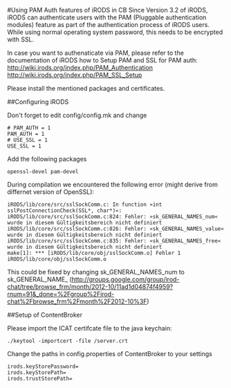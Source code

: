 #Using PAM Auth features of iRODS in CB
Since Version 3.2 of iRODS, iRODS can authenticate users with the PAM (Pluggable authentication modules) feature
as part of the authentication process of iRODS users. 
While using normal operating system password, this needs to be encrypted with SSL. 

In case you want to authenaticate via PAM, please refer to the documentation of iRODS how to Setup PAM and SSL for PAM auth:
http://wiki.irods.org/index.php/PAM_Authentication
http://wiki.irods.org/index.php/PAM_SSL_Setup

Please install the mentioned packages and certificates.

##Configuring iRODS 

Don't forget to edit config/config.mk and change

    # PAM_AUTH = 1
    PAM_AUTH = 1
    # USE_SSL = 1
    USE_SSL = 1

Add the following packages

    openssl-devel pam-devel
    
During compilation we encountered the following error (might derive from differnet version of OpenSSL):

    iRODS/lib/core/src/sslSockComm.c: In function »int sslPostConnectionCheck(SSL*, char*)«:
    iRODS/lib/core/src/sslSockComm.c:824: Fehler: »sk_GENERAL_NAMES_num« wurde in diesem Gültigkeitsbereich nicht definiert
    iRODS/lib/core/src/sslSockComm.c:826: Fehler: »sk_GENERAL_NAMES_value« wurde in diesem Gültigkeitsbereich nicht definiert
    iRODS/lib/core/src/sslSockComm.c:835: Fehler: »sk_GENERAL_NAMES_free« wurde in diesem Gültigkeitsbereich nicht definiert
    make[1]: *** [iRODS/lib/core/obj/sslSockComm.o] Fehler 1
    iRODS/lib/core/obj/sslSockComm.o

This could be fixed by changing sk_GENERAL_NAMES_num to sk_GENERAL_NAME_ (http://groups.google.com/group/irod-chat/tree/browse_frm/month/2012-10/11ad1d04874f4959?rnum=91&_done=%2Fgroup%2Firod-chat%2Fbrowse_frm%2Fmonth%2F2012-10%3F)

##Setup of ContentBroker 

Please import the ICAT certifcate file to the java keychain:
    
    ./keytool -importcert -file /server.crt 
    
Change the paths in config.properties of ContentBroker to your settings  
    
    irods.keyStorePassword=
    irods.keyStorePath= 
    irods.trustStorePath=
